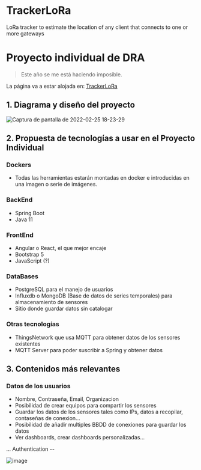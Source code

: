 # TrackerLoRa
LoRa tracker to estimate the location of any client that connects to one or more gateways
# Proyecto individual de DRA

> Este año se me está haciendo imposible.

La página va a estar alojada en: 
[TrackerLoRa](https://trackerlora.lopezcarrillo.com)

## 1. Diagrama y diseño del proyecto

![Captura de pantalla de 2022-02-25 18-23-29](https://user-images.githubusercontent.com/38069658/155759553-5ca53652-802b-4063-a81d-e3f600677012.png)



## 2. Propuesta de tecnologías a usar en el Proyecto Individual

### Dockers 
* Todas las herramientas estarán montadas en docker e introducidas en una imagen o serie de imágenes.

### BackEnd
* Spring Boot
* Java 11

### FrontEnd
* Angular o React, el que mejor encaje 
* Bootstrap 5
* JavaScript (?)

### DataBases
* PostgreSQL para el manejo de usuarios
* Influxdb o MongoDB (Base de datos de series temporales) para almacenamiento de sensores
* Sitio donde guardar datos sin catalogar

### Otras tecnologías
* ThingsNetwork que usa MQTT para obtener datos de los sensores existentes
* MQTT Server para poder suscribir a Spring y obtener datos


## 3. Contenidos más relevantes

### Datos de los usuarios
* Nombre, Contraseña, Email, Organizacion
* Posibilidad de crear equipos para compartir los sensores
* Guardar los datos de los sensores tales como IPs, datos a recopilar, contaseñas de conexion... 
* Posibilidad de añadir multiples BBDD de conexiones para guardar los datos
* Ver dashboards, crear dashboards personalizadas... 

...
Authentication -- 

![image](https://user-images.githubusercontent.com/38069658/170887326-0bf051d2-3c4f-4184-8084-bbcbe7b724a3.png)

